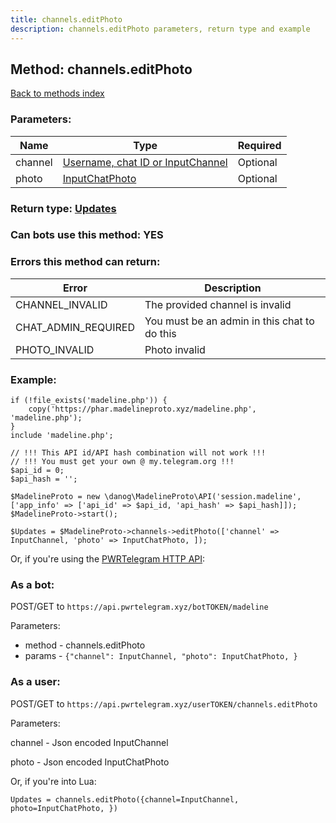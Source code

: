 ```yaml
---
title: channels.editPhoto
description: channels.editPhoto parameters, return type and example
---
```

## Method: channels.editPhoto  
[Back to methods index](index.md)


### Parameters:

| Name     |    Type       | Required |
|----------|---------------|----------|
|channel|[Username, chat ID or InputChannel](../types/InputChannel.md) | Optional|
|photo|[InputChatPhoto](../types/InputChatPhoto.md) | Optional|


### Return type: [Updates](../types/Updates.md)

### Can bots use this method: **YES**


### Errors this method can return:

| Error    | Description   |
|----------|---------------|
|CHANNEL_INVALID|The provided channel is invalid|
|CHAT_ADMIN_REQUIRED|You must be an admin in this chat to do this|
|PHOTO_INVALID|Photo invalid|


### Example:


```
if (!file_exists('madeline.php')) {
    copy('https://phar.madelineproto.xyz/madeline.php', 'madeline.php');
}
include 'madeline.php';

// !!! This API id/API hash combination will not work !!!
// !!! You must get your own @ my.telegram.org !!!
$api_id = 0;
$api_hash = '';

$MadelineProto = new \danog\MadelineProto\API('session.madeline', ['app_info' => ['api_id' => $api_id, 'api_hash' => $api_hash]]);
$MadelineProto->start();

$Updates = $MadelineProto->channels->editPhoto(['channel' => InputChannel, 'photo' => InputChatPhoto, ]);
```

Or, if you're using the [PWRTelegram HTTP API](https://pwrtelegram.xyz):

### As a bot:

POST/GET to `https://api.pwrtelegram.xyz/botTOKEN/madeline`

Parameters:

* method - channels.editPhoto
* params - `{"channel": InputChannel, "photo": InputChatPhoto, }`



### As a user:

POST/GET to `https://api.pwrtelegram.xyz/userTOKEN/channels.editPhoto`

Parameters:

channel - Json encoded InputChannel

photo - Json encoded InputChatPhoto




Or, if you're into Lua:

```
Updates = channels.editPhoto({channel=InputChannel, photo=InputChatPhoto, })
```

